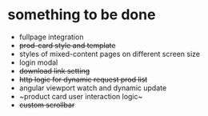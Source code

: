 # something to be done

* fullpage integration
* ~~prod-card style and template~~
* styles of mixed-content pages on different screen size
* login modal
* ~~download link setting~~
* ~~http logic for dynamic request prod list~~
* angular viewport watch and dynamic update
* ~product card user interaction logic~
* ~~custom scrollbar~~
